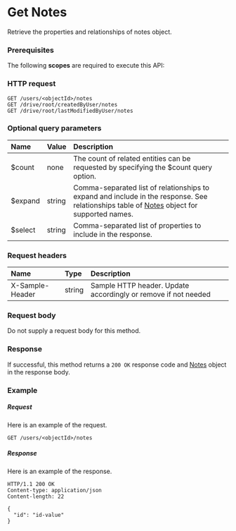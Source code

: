 # Get Notes

Retrieve the properties and relationships of notes object.
### Prerequisites
The following **scopes** are required to execute this API: 
### HTTP request
<!-- { "blockType": "ignored" } -->
```http
GET /users/<objectId>/notes
GET /drive/root/createdByUser/notes
GET /drive/root/lastModifiedByUser/notes
```
### Optional query parameters
|Name|Value|Description|
|:---------------|:--------|:-------|
|$count|none|The count of related entities can be requested by specifying the $count query option.|
|$expand|string|Comma-separated list of relationships to expand and include in the response. See relationships table of [Notes](../resources/notes.md) object for supported names. |
|$select|string|Comma-separated list of properties to include in the response.|

### Request headers
| Name       | Type | Description|
|:-----------|:------|:----------|
| X-Sample-Header  | string  | Sample HTTP header. Update accordingly or remove if not needed|

### Request body
Do not supply a request body for this method.
### Response
If successful, this method returns a `200 OK` response code and [Notes](../resources/notes.md) object in the response body.
### Example
##### Request
Here is an example of the request.
<!-- {
  "blockType": "request",
  "name": "get_notes"
}-->
```http
GET /users/<objectId>/notes
```
##### Response
Here is an example of the response.
<!-- {
  "blockType": "response",
  "truncated": false,
  "@odata.type": "microsoft.graph.notes"
} -->
```http
HTTP/1.1 200 OK
Content-type: application/json
Content-length: 22

{
  "id": "id-value"
}
```

<!-- uuid: 8060035e-062d-44ca-b14d-94eae4b43c22
2015-10-25 14:02:53 UTC -->
<!-- {
  "type": "#page.annotation",
  "description": "Get Notes",
  "keywords": "",
  "section": "documentation",
  "tocPath": ""
}-->